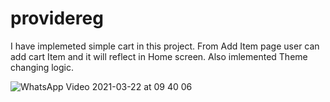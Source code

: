 # providereg

I have implemeted simple cart in this project. From Add Item page user can add cart Item and it will reflect in Home screen.
Also imlemented Theme changing logic.

![WhatsApp Video 2021-03-22 at 09 40 06](https://user-images.githubusercontent.com/49837673/111941694-99fd4680-8af7-11eb-999c-b6ef4711f028.gif)
